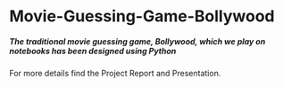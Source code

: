 # Movie-Guessing-Game-Bollywood
##### The traditional movie guessing game, Bollywood, which we play on notebooks has been designed using Python

For more details find the Project Report and Presentation.
